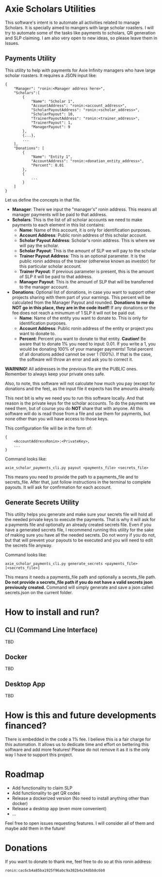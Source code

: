 # Axie Scholars Utilities

This software's intent is to automate all activities related to manage Scholars. It is specially aimed to mangers with large scholar roasters.
I will try to automate some of the tasks like payments to scholars, QR generation and SLP claiming. I am also very open to new ideas, so please leave them in Issues.

## Payments Utility

This utility to help with payments for Axie Infinity managers who have large scholar roasters.
It requires a JSON input like:

```
{
    "Manager": "ronin:<Manager address here>",
    "Scholars":[
        {
            "Name": "Scholar 1",
            "AccountAddress": "ronin:<account_address>",
            "ScholarPayoutAddress": "ronin:<scholar_address>",
            "ScholarPayout": 10,
            "TrainerPayoutAddress": "ronin:<trainer_address>",
            "TrainerPayout": 1,
            "ManagerPayout": 9
        },
        {...},
        ...
    ],
    "Donations": [
        {
            "Name": "Entity 1",
            "AccountAddress": "ronin:<donation_entity_address>",
            "Percent": 0.01
        },
        {
            ...
        }
    ]
}
```

Let us define the concepts in that file.
- **Manager**: There we input the "manager's" ronin address. This means all manager payments will be paid to that address.
- **Scholars**: This is the list of all scholar accounts we need to make payments to each element in this list contains:
    - **Name**: Name of this account, it is only for identification purposes.
    - **Account Address**: Public ronin address of this scholar account.
    - **Scholar Payout Address**: Scholar's ronin address. This is where we will pay the scholar.
    - **Scholar Payout**: This is the amount of SLP we will pay to the scholar
    - **Trainer Payout Address**: This is an optional parameter. It is the public ronin address of the trainer (otherwise known as investor) for this particular scholar account.
    - **Trainer Payout**: If previous parameter is present, this is the amount of SLP it will be paid to that address.
    - **Manager Payout**: This is the amount of SLP that will be transferred to the manager account.
- **Donations**: Optional list of donations, in case you want to support other projects sharing with them part of your earnings. This percent will be calculated from the Manager Payout and rounded. **Donations to me do NOT go in this place, they are in the code itself!** If any donations or the fee does not reach a minumum of 1 SLP it will not be paid out.
    - **Name**: Name of the entity you want to donate to. This is only for identification purposes.
    - **Account Address**: Public ronin address of the entity or project you want to donate to.
    - **Percent**: Percent you want to donate to that entity. **Caution!** Be aware that to donate 1% you need to input: 0.01. If you write a 1, you would be donating 100% of your manager payments! Total percent of all donations added cannot be over 1 (100%). If that is the case, the software will throw an error and ask you to correct it.


**WARNING!** All addresses in the previous file are the PUBLIC ones. Remember to always keep your private ones safe.

Also, to note, this software will not calculate how much you pay (except for donations and the fee), as the input file it expects has the amounts already.

This next bit is why we need you to run this software locally. And that reason is the private keys for the scholar accounts. To do the payments we need them, but of course you do **NOT** share that with anyone. All this software will do is read those from a file and use them for payments, but none other than you will have access to those keys.

This configuration file will be in the form of:
```
{
    <AccountAddressRonin>:<PrivateKey>,
    ...
}
```

Command looks like:

    axie_scholar_payments_cli.py payout <payments_file> <secrets_file>

This means you need to provide the path to a payments_file and to secrets_file. After that, just follow instructions in the terminal to complete payouts. It will ask for confirmation for each account.

## Generate Secrets Utility

This utility helps you generate and make sure your secrets file will hold all the needed private keys to execute the payments. That is why it will ask for a payments file and optionally an already created secrets file. Even if you have a generated secrets file, I recommend running this utility for the sake of making sure you have all the needed secrets. Do not worry if you do not, but that will prevent your payouts to be executed and you will need to edit the secrets file anyway.

Command looks like:

    axie_scholar_payments_cli.py generate_secrets <payments_file> [<secrets_file>]

This means it needs a payments_file path and optionally a secrets_file path. **Do not provide a secrets_file path if you do not have a valid secrets json previously created.** Command will simply generate and save a json called secrets.json on the current folder.

# How to install and run?

## CLI (Command Line Interface)

TBD

## Docker

TBD

## Desktop App

TBD

# How is this and future developments financed?

There is embedded in the code a 1% fee. I believe this is a fair charge for this automation. It allows us to dedicate time and effort on bettering this software and add more features! Please do not remove it as it is the only way I have to support this project.

# Roadmap

- Add functionality to claim SLP
- Add functionality to get QR codes
- Release a dockerized version (No need to install anything other than docker)
- Release a desktop app (even more convenient)
- ...

Feel free to open issues requesting features. I will consider all of them and maybe add them in the future!

# Donations

If you want to donate to thank me, feel free to do so at this ronin address:

    ronin:cac6cb4a85ba1925f96abc9a302b4a34dbb8c6b0
